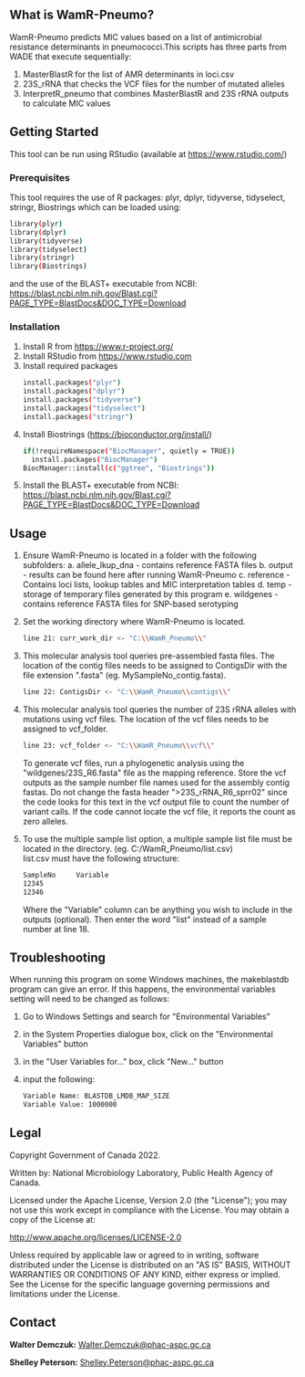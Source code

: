 ## What is WamR-Pneumo?

WamR-Pneumo predicts MIC values based on a list of antimicrobial resistance determinants in pneumococci.This scripts has three parts from WADE that execute sequentially:
1. MasterBlastR for the list of AMR determinants in loci.csv
2. 23S_rRNA that checks the VCF files for the number of mutated alleles
3. InterpretR_pneumo that combines MasterBlastR and 23S rRNA outputs to calculate MIC values

## Getting Started

This tool can be run using RStudio (available at https://www.rstudio.com/)

### Prerequisites

This tool requires the use of R packages: plyr, dplyr, tidyverse, tidyselect, stringr, Biostrings which can be loaded using:

  ```sh
  library(plyr)
  library(dplyr)
  library(tidyverse)
  library(tidyselect)
  library(stringr)
  library(Biostrings)
  ```
and the use of the BLAST+ executable from NCBI: https://blast.ncbi.nlm.nih.gov/Blast.cgi?PAGE_TYPE=BlastDocs&DOC_TYPE=Download


### Installation

1. Install R from https://www.r-project.org/
2. Install RStudio from https://www.rstudio.com
3. Install required packages
   ```sh
   install.packages("plyr")
   install.packages("dplyr")
   install.packages("tidyverse")
   install.packages("tidyselect")
   install.packages("stringr")
   ```
4. Install Biostrings (https://bioconductor.org/install/)
   ```sh
   if(!requireNamespace("BiocManager", quietly = TRUE))
     install.packages("BiocManager")
   BiocManager::install(c("ggtree", "Biostrings"))
   ```
5. Install the BLAST+ executable from NCBI: https://blast.ncbi.nlm.nih.gov/Blast.cgi?PAGE_TYPE=BlastDocs&DOC_TYPE=Download

## Usage

1. Ensure WamR-Pneumo is located in a folder with the following subfolders:
      a. allele_lkup_dna - contains reference FASTA files 
      b. output - results can be found here after running WamR-Pneumo
      c. reference - Contains loci lists, lookup tables and MIC interpretation tables
      d. temp - storage of temporary files generated by this program
      e. wildgenes - contains reference FASTA files for SNP-based serotyping

2. Set the working directory where WamR-Pneumo is located.
   ```sh
   line 21: curr_work_dir <- "C:\\WamR_Pneumo\\"
   ```

3. This molecular analysis tool queries pre-assembled fasta files. The location of the contig files needs to be assigned to ContigsDir with the file extension ".fasta" (eg. MySampleNo_contig.fasta).
   ```sh
   line 22: ContigsDir <- "C:\\WamR_Pneumo\\contigs\\"
   ```

4. This molecular analysis tool queries the number of 23S rRNA alleles with mutations using vcf files. The location of the vcf files needs to be assigned to vcf_folder.
   ```sh
   line 23: vcf_folder <- "C:\\WamR_Pneumo\\vcf\\"
   ```
   To generate vcf files, run a phylogenetic analysis using the "wildgenes/23S_R6.fasta" file as the mapping reference. Store the vcf outputs as the sample number file names used for the assembly contig fastas. Do not change the fasta header ">23S_rRNA_R6_sprr02" since the code looks for this text in the vcf output file to count the number of variant calls. If the code cannot locate the vcf file, it reports the count as zero alleles.

5. To use the multiple sample list option, a multiple sample list file must be located in the directory. (eg. C:/WamR_Pneumo/list.csv)  
   list.csv must have the following structure:
   ```sh
   SampleNo	    Variable   
   12345	        
   12346	         
   ```  
   Where the "Variable" column can be anything you wish to include in the outputs (optional).
   Then enter the word "list" instead of a sample number at line 18.
   
## Troubleshooting

When running this program on some Windows machines, the makeblastdb program can give an error. If this happens, the environmental variables setting will need to be changed as follows:  

1. Go to Windows Settings and search for "Environmental Variables"  

2. in the System Properties dialogue box, click on the "Environmental Variables" button  

3. in the "User Variables for..." box, click "New..." button  

4. input the following:    
   ```sh  
   Variable Name: BLASTDB_LMDB_MAP_SIZE
   Variable Value: 1000000
   ```

## Legal

Copyright Government of Canada 2022.

Written by: National Microbiology Laboratory, Public Health Agency of Canada.

Licensed under the Apache License, Version 2.0 (the "License"); you may not use this work except in compliance with the License. You may obtain a copy of the License at:

http://www.apache.org/licenses/LICENSE-2.0

Unless required by applicable law or agreed to in writing, software distributed under the License is distributed on an "AS IS" BASIS, WITHOUT WARRANTIES OR CONDITIONS OF ANY KIND, either express or implied. See the License for the specific language governing permissions and limitations under the License.

## Contact

**Walter Demczuk:** Walter.Demczuk@phac-aspc.gc.ca  

**Shelley Peterson:** Shelley.Peterson@phac-aspc.gc.ca
